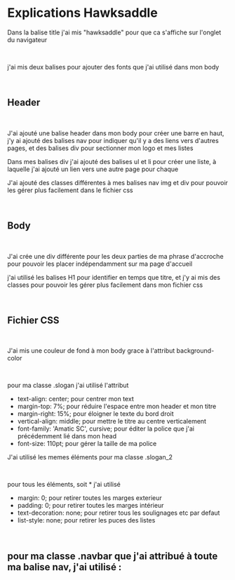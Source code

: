 # Explications Hawksaddle

Dans la balise title j'ai mis "hawksaddle" pour que ca s'affiche sur l'onglet du navigateur

&ensp;

j'ai mis deux balises <link> pour ajouter des fonts que j'ai utilisé dans mon body

&ensp;

## Header

&ensp;


J'ai ajouté une balise header dans mon body pour créer une barre en haut, j'y ai ajouté des balises nav pour indiquer qu'il y a des liens vers d'autres pages, et des balises div pour sectionner mon logo et mes listes

Dans mes balises div j'ai ajouté des balises ul et li pour créer une liste, à laquelle j'ai ajouté un lien vers une autre page pour chaque 

J'ai ajouté des classes différentes à mes balises nav img et div pour pouvoir les gérer plus facilement dans le fichier css

&ensp;

## Body

&ensp;

J'ai crée une div différente pour les deux parties de ma phrase d'accroche pour pouvoir les placer indépendamment sur ma page d'accueil

j'ai utilisé les balises H1 pour identifier en temps que titre, et j'y ai mis des classes pour pouvoir les gérer plus facilement dans mon fichier css


&ensp;


## Fichier CSS

&ensp;

J'ai mis une couleur de fond à mon body grace à l'attribut background-color

&ensp;


pour ma classe .slogan j'ai utilisé l'attribut 
- text-align: center; pour centrer mon text
- margin-top: 7%; pour réduire l'espace entre mon header et mon titre
- margin-right: 15%; pour éloigner le texte du bord droit
- vertical-align: middle; pour mettre le titre au centre verticalement
- font-family: 'Amatic SC', cursive; pour éditer la police que j'ai précédemment lié dans mon head
- font-size: 110pt; pour gérer la taille de ma police

J'ai utilisé les memes éléments pour ma classe .slogan_2

&ensp;

pour tous les éléments, soit * j'ai utilisé 
- margin: 0; pour retirer toutes les marges exterieur
- padding: 0; pour retirer toutes les marges intérieur
- text-decoration: none; pour retirer tous les soulignages etc par defaut
- list-style: none; pour retirer les puces des listes

&ensp;

pour ma classe .navbar que j'ai attribué à toute ma balise nav, j'ai utilisé : 
- 


